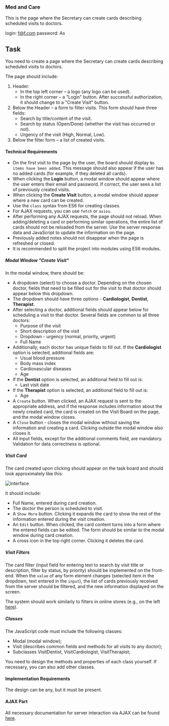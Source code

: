 ### Med and Care
This is the page where the Secretary can create cards describing scheduled visits to doctors.

login: f@f.com
password: As


## Task

You need to create a page where the Secretary can create cards describing scheduled visits to doctors.

The page should include:

1. Header:
    - In the top left corner – a logo (any logo can be used).
    - In the right corner – a "Login" button. After successful authorization, it should change to a "Create Visit" button.
2. Below the Header – a form to filter visits. This form should have three fields:
    - Search by title/content of the visit.
    - Search by status (Open/Done) (whether the visit has occurred or not).
    - Urgency of the visit (High, Normal, Low).
3. Below the filter form – a list of created visits.


#### Technical Requirements

- On the first visit to the page by the user, the board should display `No items have been added`. This message should also appear if the user has no added cards (for example, if they deleted all cards).
- When clicking the **Login** button, a modal window should appear where the user enters their email and password. If correct, the user sees a list of previously created visits.
- When clicking the **Create Visit** button, a modal window should appear where a new card can be created.
- Use the `class` syntax from ES6 for creating classes.
- For AJAX requests, you can use `fetch` or `axios`.
- After performing any AJAX requests, the page should not reload. When adding/deleting a card or performing similar operations, the entire list of cards should not be reloaded from the server. Use the server response data and JavaScript to update the information on the page.
- Previously added notes should not disappear when the page is refreshed or closed.
- It is recommended to split the project into modules using ES6 modules.

##### Modal Window "Create Visit"

In the modal window, there should be:

- A dropdown (select) to choose a doctor. Depending on the chosen doctor, fields that need to be filled out for the visit to that doctor should appear below this dropdown.
- The dropdown should have three options - **Cardiologist**, **Dentist**, **Therapist**.
- After selecting a doctor, additional fields should appear below for scheduling a visit to that doctor. Several fields are common to all three doctors:
    - Purpose of the visit
    - Short description of the visit
    - Dropdown - urgency (normal, priority, urgent)
    - Full Name
- Additionally, each doctor has unique fields to fill out. If the **Cardiologist** option is selected, additional fields are:
    - Usual blood pressure
    - Body mass index
    - Cardiovascular diseases
    - Age
- If the **Dentist** option is selected, an additional field to fill out is:
    - Last visit date
- If the **Therapist** option is selected, an additional field to fill out is:
    - Age
- A `Create` button. When clicked, an AJAX request is sent to the appropriate address, and if the response includes information about the newly created card, the card is created on the Visit Board on the page, and the modal window closes.
- A `Close` button - closes the modal window without saving the information and creating a card. Clicking outside the modal window also closes it.
- All input fields, except for the additional comments field, are mandatory. Validation for data correctness is optional.

##### Visit Card

The card created upon clicking should appear on the task board and should look approximately like this:

![interface](./img/2.png)

It should include:
- Full Name, entered during card creation.
- The doctor the person is scheduled to visit.
- A `Show More` button. Clicking it expands the card to show the rest of the information entered during the visit creation.
- An `Edit` button. When clicked, the card content turns into a form where the entered fields can be edited. The form should be similar to the modal window during card creation.
- A cross icon in the top right corner. Clicking it deletes the card.

##### Visit Filters

The card filter (input field for entering text to search by visit title or description, filter by status, by priority) should be implemented on the front-end. When the `value` of any form element changes (selected item in the dropdown, text entered in the `input`), the list of cards previously received from the server should be filtered, and the new information displayed on the screen.

The system should work similarly to filters in online stores (e.g., on the left [here](https://rozetka.com.ua/notebooks/c80004/)).

##### Classes

The JavaScript code must include the following classes:
- Modal (modal window);
- Visit (describes common fields and methods for all visits to any doctor);
- Subclasses VisitDentist, VisitCardiologist, VisitTherapist;

You need to design the methods and properties of each class yourself. If necessary, you can also add other classes.

#### Implementation Requirements

The design can be any, but it must be present.

#### AJAX Part

All necessary documentation for server interaction via AJAX can be found [here](https://ajax.test-danit.com/api-pages/cards.html).
